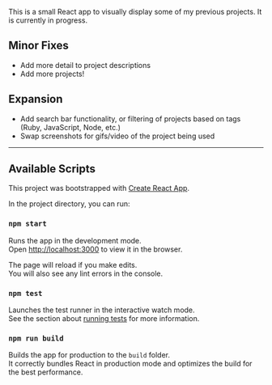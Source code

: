 This is a small React app to visually display some of my previous projects. It is currently in progress. 

## Minor Fixes
* Add more detail to project descriptions
* Add more projects!

## Expansion 
* Add search bar functionality, or filtering of projects based on tags (Ruby, JavaScript, Node, etc.)
* Swap screenshots for gifs/video of the project being used
______________________________________________________________

## Available Scripts
This project was bootstrapped with [Create React App](https://github.com/facebook/create-react-app).

In the project directory, you can run:

### `npm start`

Runs the app in the development mode.<br>
Open [http://localhost:3000](http://localhost:3000) to view it in the browser.

The page will reload if you make edits.<br>
You will also see any lint errors in the console.

### `npm test`

Launches the test runner in the interactive watch mode.<br>
See the section about [running tests](https://facebook.github.io/create-react-app/docs/running-tests) for more information.

### `npm run build`

Builds the app for production to the `build` folder.<br>
It correctly bundles React in production mode and optimizes the build for the best performance.



